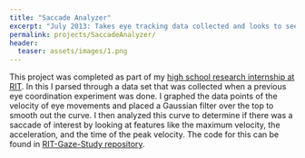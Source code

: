 ```yaml
---
title: "Saccade Analyzer"
excerpt: "July 2013: Takes eye tracking data collected and looks to see if a saccade occured."
permalink: projects/SaccadeAnalyzer/
header:
  teaser: assets/images/1.png
---
```


This project was completed as part of my [high school research internship at RIT](/work/RIT_Intern/).
In this I parsed through a data set that was collected when a previous eye coordination experiment was done.
I graphed the data points of the velocity of eye movements and placed a Gaussian filter over the top to smooth out the curve.
I then analyzed this curve to determine if there was a saccade of interest by looking at features like the maximum velocity, the acceleration, and the time of the peak velocity.
The code for this can be found in [RIT-Gaze-Study repository](https://github.com/vlthrasher/RIT-Gaze-Study).
